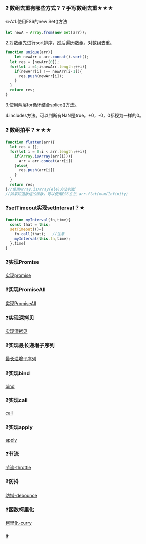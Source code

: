 ### :question: 数组去重有哪些方式？？手写数组去重★★★

:pencil2:A:1.使用ES6的new Set()方法

 ```javascript
let newA = Array.from(new Set(arr));
 ```

2.对数组先进行sort排序，然后遍历数组，对数组去重。

```javascript
function unique(arr){
	let newArr = arr.concat().sort();
  let res = [newArr[0]];
  for(let i =1;i<newArr.length;++i){
    if(newArr[i] !== newArr[i-1]){
      res.push(newArr[i]);
    }
  }
  return res;
}
```

3.使用两层for循环结合splice()方法。

4.includes方法。可以判断有NaN是true。+0，-0，0都视为一样的0。

### :question: 数组拍平？★★★

```javascript
function flatten(arr){
  let res = [];
  for(let i = 0;i < arr.length;++i){
    if(Array.isArray(arr[i])){
      arr = arr.concat(arr[i])
    }else{
      res.push(arr[i])
    }
  }
  return res;
}//使用Array.isArray(ele)方法判断
//如果知道数组的维数，可以使用ES6方法 arr.flat(num/Infinity)
```

### :question:setTimeout实现setInterval？★

```javascript
function myInterval(fn,time){
  const that = this;
  setTimeout(()={
    fn.call(that);   //注意
  	myInterval(this.fn,time);
  },time)
}
```

### :question:实现Promise

[实现promise](/src/promise.js)

### :question:实现PromiseAll

[实现PromiseAll](./src/promiseAll.js)

### :question:实现深拷贝

[实现深拷贝](./src/deepCopy.js)

### :question:实现最长递增子序列

[最长递增子序列](./src/lis.js)

### :question:实现bind

[bind](./src/bind.js)

### :question:实现call

[call](./src/call.js)

### :question:实现apply

[apply](./src/apply.js)

### :question:节流

[节流-throttle](./src/throttle.js)

### :question:防抖

[防抖-debounce](./src/debounce.js)

### :question:函数柯里化

[柯里化-curry](./src/curry.js)

### :question: